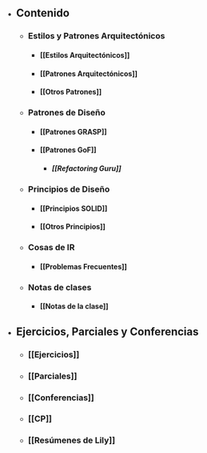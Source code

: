 - ##  Contenido
	- ### Estilos y Patrones Arquitectónicos
		- #### [[Estilos Arquitectónicos]]
		- #### [[Patrones Arquitectónicos]]
		- #### [[Otros Patrones]]
	- ### Patrones de Diseño
		- #### [[Patrones GRASP]]
		- #### [[Patrones GoF]]
			- ##### [[Refactoring Guru]]
	- ### Principios de Diseño
		- #### [[Principios SOLID]]
		- #### [[Otros Principios]]
	- ### Cosas de IR
		- #### [[Problemas Frecuentes]]
	- ### Notas de clases
		- #### [[Notas de la clase]]
- ## Ejercicios, Parciales y Conferencias
	- ### [[Ejercicios]]
	- ### [[Parciales]]
	- ### [[Conferencias]]
	- ### [[CP]]
	- ### [[Resúmenes de Lily]]


